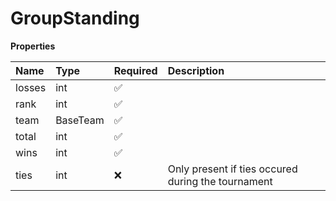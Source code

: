 # GroupStanding

**Properties**

| Name   | Type     | Required | Description                                        |
| :----- | :------- | :------- | :------------------------------------------------- |
| losses | int      | ✅       |                                                    |
| rank   | int      | ✅       |                                                    |
| team   | BaseTeam | ✅       |                                                    |
| total  | int      | ✅       |                                                    |
| wins   | int      | ✅       |                                                    |
| ties   | int      | ❌       | Only present if ties occured during the tournament |

